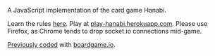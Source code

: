 A JavaScript implementation of the card game Hanabi.

Learn the rules [here](https://en.wikipedia.org/wiki/Hanabi_(card_game)). Play at [play-hanabi.herokuapp.com](https://play-hanabi.herokuapp.com). Please use Firefox, as Chrome tends to drop socket.io connections mid-game.

[Previously coded](https://github.com/andrwmillr/hanabi-2) with [boardgame.io](https://boardgame.io).
